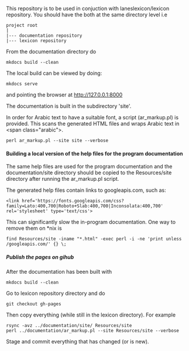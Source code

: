 This repository is to be used in conjuction with laneslexicon/lexicon repository. You should have the both at the same directory level i.e

```
project root
|
|--- documentation repository
|--- lexicon repository
```

From the documentation directory do

```
mkdocs build --clean
```

The local build can be viewed by doing:

```
mkdocs serve
```

and pointing the browser at http://127.0.0.1:8000


The documentation is built in the subdirectory 'site'.

In order for Arabic text to have a suitable font, a script (ar_markup.pl) is provided. This scans the generated HTML files and wraps Arabic text in &lt;span class="arabic"&gt;.


```
perl ar_markup.pl --site site --verbose
```

#### Building a local version of the help files for the program documentation


The same help files are used for the program documentation and the documentation/site directory should be copied to the Resources/site directory after running the ar_markup.pl script.

The generated help files contain links to googleapis.com, such as:

```
<link href='https://fonts.googleapis.com/css?family=Lato:400,700|Roboto+Slab:400,700|Inconsolata:400,700' rel='stylesheet' type='text/css'>
```
This can significantly slow the in-program documentation. One way to remove them on *nix is

```
find Resources/site -iname "*.html" -exec perl -i -ne 'print unless /googleapis.com/' {} \;
```

##### Publish the pages on gihub


After the documentation has been built with

```
mkdocs build --clean
```

Go to lexicon repository directory and do


```
git checkout gh-pages
```

Then copy everything (while still in the lexicon directory). For example


```
rsync -avz ../documentation/site/ Resources/site
perl ../documentation/ar_markup.pl --site Resources/site --verbose
```

Stage and commit everything that has changed (or is new).
